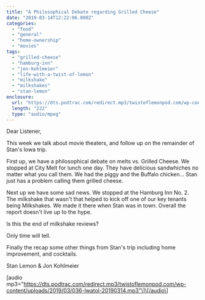 ```yaml
---
title: "A Philosophical​ Debate regarding Grilled Cheese"
date: "2019-03-14T12:22:06.000Z"
categories: 
  - "food"
  - "general"
  - "home-ownership"
  - "movies"
tags: 
  - "grilled-cheese"
  - "hamburg-inn"
  - "jon-kohlmeier"
  - "life-with-a-twist-of-lemon"
  - "milkshake"
  - "milkshakes"
  - "stan-lemon"
enclosure: 
  url: "https://dts.podtrac.com/redirect.mp3/twistoflemonpod.com/wp-content/uploads/2019/03/036-lwatol-20190314.mp3"
  length: "222"
  type: "audio/mpeg"
---
```


Dear Listener,

This week we talk about movie theaters, and follow up on the remainder of Stan's Iowa trip.

First up, we have a philosophical debate on melts vs. Grilled Cheese. We stopped at City Melt for lunch one day. They have delicious sandwhiches no matter what you call them. We had the piggy and the Buffalo chicken… Stan just has a problem calling them grilled cheese.

Next up we have some sad news. We stopped at the Hamburg Inn No. 2. The milkshake that wasn't that helped to kick off one of our key tenants being Milkshakes. We made it there when Stan was in town. Overall the report doesn't live up to the hype.

Is this the end of milkshake reviews?

Only time will tell.

Finally the recap some other things from Stan's trip including home improvement, and cocktails.

Stan Lemon & Jon Kohlmeier

\[audio mp3="https://dts.podtrac.com/redirect.mp3/twistoflemonpod.com/wp-content/uploads/2019/03/036-lwatol-20190314.mp3"\]\[/audio\]
